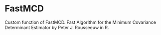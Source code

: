 # FastMCD
Custom function of FastMCD. Fast Algorithm for the Minimum Covariance Determinant Estimator by Peter J. Rousseeuw in R.  

